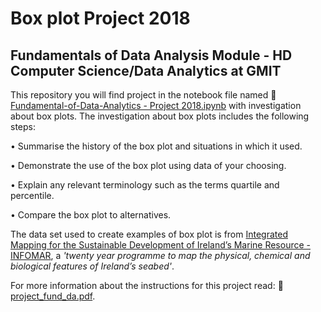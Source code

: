 # Box plot Project 2018
## Fundamentals of Data Analysis Module - HD Computer Science/Data Analytics at GMIT

This repository you will find project in the notebook file named :open_file_folder: [Fundamental-of-Data-Analytics - Project 2018.ipynb](https://github.com/npradaschnor/Fundamental-for-Data-Analysis-Project2018/blob/master/Fundamental-of-Data-Analytics%20-%20Project%202018.ipynb) with investigation about box plots. The investigation about box plots includes the following steps: 


• Summarise the history of the box plot and situations in which it used. 


• Demonstrate the use of the box plot using data of your choosing. 


• Explain any relevant terminology such as the terms quartile and percentile. 


• Compare the box plot to alternatives.


The data set used to create examples of box plot is from [Integrated Mapping for the Sustainable Development of Ireland’s Marine Resource - INFOMAR](https://www.infomar.ie/), a *'twenty year programme to map the physical, chemical and biological features of Ireland’s seabed'*.

For more information about the instructions for this project read: :open_file_folder:[project_fund_da.pdf](https://github.com/npradaschnor/Fundamental-for-Data-Analysis-Project2018/blob/master/project_fund_da.pdf).
